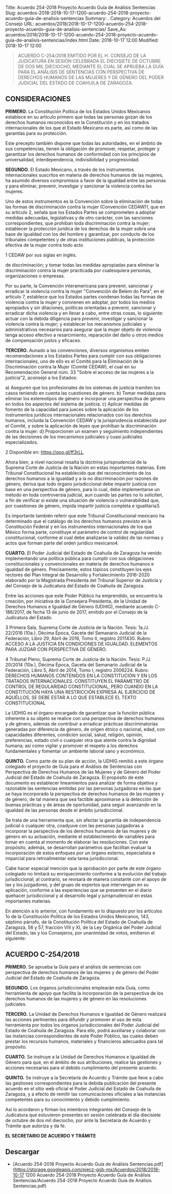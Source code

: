 Title: Acuerdo 254-2018 Proyecto Acuerdo Guía de Análisis Sentencias
Slug: acuerdos-2018-2018-10-17-1200-acuerdo-254-2018-proyecto-acuerdo-guia-de-analisis-sentencias
Summary: .
Category: Acuerdos del Consejo
URL: acuerdos/2018/2018-10-17-1200-acuerdo-254-2018-proyecto-acuerdo-guia-de-analisis-sentencias/
Save_As: acuerdos/2018/2018-10-17-1200-acuerdo-254-2018-proyecto-acuerdo-guia-de-analisis-sentencias/index.html
Date: 2018-10-17 12:00
Modified: 2018-10-17 12:00


> ACUERDO C-254/2018 EMITIDO POR EL H. CONSEJO DE LA JUDICATURA EN SESIÓN CELEBRADA EL DIECISIETE DE OCTUBRE DE DOS MIL DIECIOCHO, MEDIANTE EL CUAL SE APRUEBA LA GUÍA PARA EL ANÁLISIS DE SENTENCIAS CON PERSPECTIVA DE DERECHOS HUMANOS DE LAS MUJERES Y DE GÉNERO DEL PODER JUDICIAL DEL ESTADO DE COAHUILA DE ZARAGOZA.

## CONSIDERACIONES

**PRIMERO.** La Constitución Política de los Estados Unidos Mexicanos establece en su artículo primero que todas las personas gozan de los derechos humanos reconocidos en la Constitución y en los tratados internacionales de los que el Estado Mexicano es parte, así como de las garantías para su protección.

Este precepto también dispone que todas las autoridades, en el ámbito de sus competencias, tienen la obligación de promover, respetar, proteger y garantizar los derechos humanos de conformidad con los principios de universalidad, interdependencia, indivisibilidad y progresividad.

**SEGUNDO.** El Estado Mexicano, a través de los instrumentos internacionales suscritos en materia de derechos humanos de las mujeres, ha asumido diversos compromisos a favor de la igualdad entre las personas y para eliminar, prevenir, investigar y sancionar la violencia contra las mujeres.

Uno de estos instrumentos es la Convención sobre la eliminación de todas las formas de discriminación contra la mujer (Convención CEDAW)1, que en su artículo 2, señala que los Estados Partes se comprometen a adoptar medidas adecuadas, legislativas y de otro carácter, con las sanciones correspondientes, que prohíban toda discriminación contra la mujer; establecer la protección jurídica de los derechos de la mujer sobre una base de igualdad con los del hombre y garantizar, por conducto de los tribunales competentes y de otras instituciones públicas, la protección efectiva de la mujer contra todo acto

1 CEDAW por sus siglas en inglés.

de discriminación; y tomar todas las medidas apropiadas para eliminar la discriminación contra la mujer practicada por cualesquiera personas, organizaciones o empresas.

Por su parte, la Convención interamericana para prevenir, sancionar y erradicar la violencia contra la mujer "Convención de Belem do Para", en el artículo 7, establece que los Estados partes condenan todas las formas de violencia contra la mujer y convienen en adoptar, por todos los medios apropiados y sin dilaciones, políticas orientadas a prevenir, sancionar y erradicar dicha violencia y en llevar a cabo, entre otras cosas, lo siguiente: actuar con la debida diligencia para prevenir, investigar y sancionar la violencia contra la mujer; y establecer los mecanismos judiciales y administrativos necesarios para asegurar que la mujer objeto de violencia tenga acceso efectivo a resarcimiento, reparación del daño u otros medios de compensación justos y eficaces.

**TERCERO.** Aunado a las convenciones, diversos organismos emiten recomendaciones a los Estados Partes para cumplir con sus obligaciones internacionales, uno de ello es el Comité para la Eliminación de la Discriminación contra la Mujer (Comité CEDAW), el cual en su Recomendación General núm. 33 "Sobre el acceso de las mujeres a la justicia"2, aconsejó a los Estados:

a) Aseguren que los profesionales de los sistemas de justicia tramiten los casos teniendo en cuenta las cuestiones de género.
b) Tomar medidas para eliminar los estereotipos de género e incorporar una perspectiva de género en todos los aspectos del sistema de justicia.
c) Aplicar medidas de fomento de la capacidad para jueces sobre la aplicación de los instrumentos jurídicos internacionales relacionados con los derechos humanos, incluida la Convención CEDAW y la jurisprudencia establecida por el Comité, y sobre la aplicación de leyes que prohíban la discriminación contra la mujer:
d) Proporcionen un examen y seguimiento independientes de las decisiones de los mecanismos judiciales y cuasi judiciales especializados.

2 Disponible en: https://goo.gl/ff3rLL

Ahora bien, a nivel nacional resalta la doctrina jurisprudencial de la Suprema Corte de Justicia de la Nación en estas importantes materias. Este Tribunal Constitucional ha establecido que del reconocimiento de los derechos humanos a la igualdad y a la no discriminación por razones de género, deriva que todo órgano jurisdiccional debe impartir justicia con base en una perspectiva de género, para lo cual, debe implementarse un método en toda controversia judicial, aun cuando las partes no lo soliciten, a fin de verificar si existe una situación de violencia o vulnerabilidad que, por cuestiones de género, impida impartir justicia completa e igualitaria3.

Es importante también referir que este Tribunal Constitucional mexicano ha determinado que el catálogo de los derechos humanos previsto en la Constitución Federal y en los instrumentos internacionales de los que México forma parte, constituye el parámetro de control de regularidad constitucional, conforme al cual debe analizarse la validez de las normas y actos que forman parte del orden jurídico mexicano4.

**CUARTO.** El Poder Judicial del Estado de Coahuila de Zaragoza ha venido implementando una política pública para cumplir con sus obligaciones constitucionales y convencionales en materia de derechos humanos e igualdad de género. Precisamente, estos tópicos constituyen los ejes rectores del Plan Integral de Desarrollo y Fortalecimiento 2016-2020 elaborado por la Magistrada Presidenta del Tribunal Superior de Justicia y del Consejo de la Judicatura del Estado de Coahuila de Zaragoza.

Entre las acciones que este Poder Público ha emprendido, se encuentra la creación, por iniciativa de la Consejera Presidenta, de la Unidad de Derechos Humanos e Igualdad de Género (UDHIG), mediante acuerdo C-186/2017, de fecha 13 de junio de 2017, emitido por el Consejo de la Judicatura del Estado.

3 Primera Sala, Suprema Corte de Justicia de la Nación. Tesis: 1a./J. 22/2016 (10a.), Décima Época, Gaceta del Semanario Judicial de la Federación, Libro 29, Abril de 2016, Tomo II, registro 2011430. Rubro: ACCESO A LA JUSTICIA EN CONDICIONES DE IGUALDAD. ELEMENTOS PARA JUZGAR CON PERSPECTIVA DE GÉNERO.

4 Tribunal Pleno, Suprema Corte de Justicia de la Nación. Tesis: P./J. 20/2014 (10a.), Décima Época, Gaceta del Semanario Judicial de la Federación, Libro 5, Abril de 2014, Tomo I, registro 2006224. Rubro: DERECHOS HUMANOS CONTENIDOS EN LA CONSTITUCIÓN Y EN LOS TRATADOS INTERNACIONALES. CONSTITUYEN EL PARÁMETRO DE CONTROL DE REGULARIDAD CONSTITUCIONAL, PERO CUANDO EN LA CONSTITUCIÓN HAYA UNA RESTRICCIÓN EXPRESA AL EJERCICIO DE AQUÉLLOS, SE DEBE ESTAR A LO QUE ESTABLECE EL TEXTO CONSTITUCIONAL

La UDHIG es el órgano encargado de garantizar que la función pública inherente a su objeto se realice con una perspectiva de derechos humanos y de género, además de contribuir a erradicar prácticas discriminatorias generadas por diferencia de género, de origen étnico o nacional, edad, con capacidades diferentes, condición social, salud, religión, opinión, preferencias, estado civil o cualquier otra que atente contra la dignidad humana; así como vigilar y promover el respeto a los derechos fundamentales y fomentar un ambiente laboral sano y económico.

**QUINTO.** Como parte de su plan de acción, la UDHIG remitió a este órgano colegiado el proyecto de Guía para el Análisis de Sentencias con Perspectiva de Derechos Humanos de las Mujeres y de Género del Poder Judicial del Estado de Coahuila de Zaragoza. El propósito de este documento es establecer lineamientos para analizar de forma objetiva y razonable las sentencias emitidas por las personas juzgadoras en las que se haya incorporado la perspectiva de derechos humanos de las mujeres y de género, de tal manera que sea factible aproximarse a la detección de buenas prácticas y de áreas de oportunidad, para seguir avanzando en la igualdad de las personas desde el ámbito jurisdiccional.

Se trata de una herramienta que, sin afectar la garantía de independencia judicial o cualquier otra, coadyuve con las personas juzgadoras a incorporar la perspectiva de los derechos humanos de las mujeres y de género en su actuación, mediante el establecimiento de variables para tomar en cuenta al momento de elaborar las resoluciones. Con este propósito, además, se desarrollan parámetros que facilitan evaluar la incorporación de estos enfoques por un órgano externo, especialista e imparcial para retroalimentar esta tarea jurisdiccional.

Cabe hacer especial mención que la aprobación por parte de este órgano colegiado no limitará su enriquecimiento conforme a la evolución del trabajo jurisdiccional; al contrario, se revisará de manera constante con el apoyo de las y los juzgadores, y del grupo de expertos que intervengan en su aplicación, conforme a las experiencias que se presenten en el diario quehacer jurisdiccional y al desarrollo legal y jurisprudencial en estas importantes materias.

En atención a lo anterior, con fundamento en lo dispuesto por los artículos 1o de la Constitución Política de los Estados Unidos Mexicanos, 143, séptimo párrafo, de la Constitución Política del Estado de Coahuila de Zaragoza, 56 y 57, fracción VIII y XI, de la Ley Orgánica del Poder Judicial del Estado, las y los Consejeros, por unanimidad de votos, emitieron el siguiente:

## ACUERDO C-254/2018

**PRIMERO.** Se aprueba la Guía para el análisis de sentencias con perspectiva de derechos humanos de las mujeres y de género del Poder Judicial del Estado de Coahuila de Zaragoza.

**SEGUNDO.** Los órganos jurisdiccionales emplearán esta Guía, como herramienta de apoyo que facilita la incorporación de la perspectiva de los derechos humanos de las mujeres y de género en las resoluciones judiciales.

**TERCERO.** La Unidad de Derechos Humanos e Igualdad de Género realizará las acciones pertinentes para difundir y promover el uso de esta herramienta por todos los órganos jurisdiccionales del Poder Judicial del Estado de Coahuila de Zaragoza.
Para ello, podrá auxiliarse y colaborar con las instancias correspondientes de este Poder Público, las cuales deben prestar los recursos humanos, materiales y financieros adecuados para tal propósito.

**CUARTO.** Se instruye a la Unidad de Derechos Humanos e Igualdad de Género para que, en el ámbito de sus atribuciones, realice las gestiones y acciones necesarias para el debido cumplimiento del presente acuerdo.

**QUINTO.** Se instruye a la Secretaría de Acuerdo y Trámite que lleve a cabo las gestiones correspondientes para la debida publicación del presente acuerdo en el sitio web oficial el Poder Judicial del Estado de Coahuila de Zaragoza, y a efecto de remitir las comunicaciones oficiales a las instancias competentes para su conocimiento y debido cumplimiento.

Así lo acordaron y firman los miembros integrantes del Consejo de la Judicatura que estuvieron presentes en sesión celebrada el día diecisiete de octubre de dos mil dieciocho, por ante la Secretaria de Acuerdo y Trámite que autoriza y da fe.

**EL SECRETARIO DE ACUERDO Y TRÁMITE**



## Descargar


* [Acuerdo 254-2018 Proyecto Acuerdo Guía de Análisis Sentencias.pdf](https://storage.googleapis.com/pjecz-gob-mx/Acuerdos/2018/2018-10-17 1200 Acuerdo 254-2018 Proyecto Acuerdo Guía de Análisis Sentencias/Acuerdo 254-2018 Proyecto Acuerdo Guía de Análisis Sentencias.pdf)


